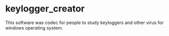 # keylogger_creator
This software was codec for people to study keyloggers and other virus for windows operating system.

